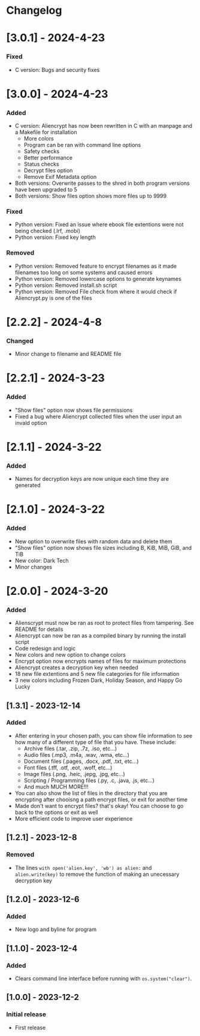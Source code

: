 # Changelog

# [3.0.1] - 2024-4-23
### Fixed
- C version: Bugs and security fixes

# [3.0.0] - 2024-4-23
### Added
- C version: Aliencrypt has now been rewritten in C with an manpage and a Makefile for installation
  * More colors
  * Program can be ran with command line options
  * Safety checks
  * Better performance
  * Status checks
  * Decrypt files option
  * Remove Exif Metadata option
- Both versions: Overwrite passes to the shred in both program versions have been upgraded to 5
- Both versions: Show files option shows more files up to 9999

### Fixed
- Python version: Fixed an issue where ebook file extentions were not being checked (.lrf, .mobi)
- Python version: Fixed key length

### Removed
- Python version: Removed feature to encrypt filenames as it made filenames too long on some systems and caused errors
- Python version: Removed lowercase options to generate keynames
- Python version: Removed install.sh script
- Python version: Removed File check from where it would check if Aliencrypt.py is one of the files

# [2.2.2] - 2024-4-8
### Changed
- Minor change to filename and README file

# [2.2.1] - 2024-3-23
### Added
- "Show files" option now shows file permissions
- Fixed a bug where Aliencrypt collected files when the user input an invald option

# [2.1.1] - 2024-3-22
### Added
- Names for decryption keys are now unique each time they are generated

# [2.1.0] - 2024-3-22
### Added
- New option to overwrite files with random data and delete them
- "Show files" option now shows file sizes including B, KiB, MiB, GiB, and TiB
- New color: Dark Tech
- Minor changes

# [2.0.0] - 2024-3-20
### Added
- Alienscrypt must now be ran as root to protect files from tampering. See README for details
- Aliencrypt can now be ran as a compiled binary by running the install script
- Code redesign and logic
- New colors and new option to change colors
- Encrypt option now encrypts names of files for maximum protections
- Aliencrypt creates a decryption key when needed
- 18 new file extentions and 5 new file categories for file information
- 3 new colors including Frozen Dark, Holiday Season, and Happy Go Lucky

## [1.3.1] - 2023-12-14
### Added
- After entering in your chosen path, you can show file information to see how many of a different type of file that you have. These include:
  * Archive files (.tar, .zip, .7z, .iso, etc...)
  * Audio files (.mp3, .m4a, .wav, .wma, etc...)
  * Document files (.pages, .docx, .pdf, .txt, etc...)
  * Font files (.tff, .otf, .eot, .woff, etc...)
  * Image files (.png, .heic, .jepg, .jpg, etc...)
  * Scripting / Programming files (.py, .c, .java, .js, etc...)
  * And much MUCH MORE!!!
- You can also show the list of files in the directory that you are encrypting after chooisng a path encrypt files, or exit for another time
- Made don't want to encrypt files? that's okay! You can choose to go back to the options or exit as well
- More efficient code to improve user experience

## [1.2.1] - 2023-12-8
### Removed
- The lines ```with open('alien.key', 'wb') as alien:``` and ```alien.write(key)``` to remove the function of making an unecessary decryption key

## [1.2.0] - 2023-12-6
### Added
- New logo and byline for program

## [1.1.0] - 2023-12-4
### Added
- Clears command line interface before running with ```os.system("clear")```.

## [1.0.0] - 2023-12-2
### Initial release
- First release
